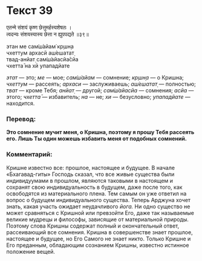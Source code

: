 # Текст 39

एतन्मे संशयं कृष्ण छेत्तुमर्हस्यशेषतः ।  
त्वदन्यः संशयस्यास्य छेत्ता न ह्युपपद्यते ॥३९॥

этан ме сам̇ш́айам̇ кр̣шн̣а  
чхеттум архасй аш́ешатат̣  
твад-анйат̣ сам̇ш́айасйа̄сйа  
чхетта̄ на хй упападйате

_этат_ — это; _ме_ — мое; _сам̇ш́айам_ — сомнение; _кр̣шн̣а_ — о Кришна; _чхеттум_ — рассеять; _архаси_ — заслуживаешь; _аш́ешатат̣_ — полностью; _тват_ — кроме Тебя; _анйат̣_ — другой; _сам̇ш́айасйа_ — сомнения; _асйа_ — этого; _чхетта̄_ — избавитель; _на_ — не; _хи_ — безусловно; _упападйате_ — находится.

### Перевод:

**Это сомнение мучит меня, о Кришна, поэтому я прошу Тебя рассеять его. Лишь Ты один можешь избавить меня от подобных сомнений.**

### Комментарий:

Кришне известно все: прошлое, настоящее и будущее. В начале «Бхагавад-гиты» Господь сказал, что все живые существа были индивидуумами в прошлом, являются таковыми в настоящем и сохранят свою индивидуальность в будущем, даже после того, как освободятся из материального плена. Тем самым он уже ответил на вопрос о будущем индивидуального существа. Теперь Арджуна хочет знать, какая участь ожидает неудачливого _йога._ Ни одно существо не может сравняться с Кришной или превзойти Его, даже так называемые великие мудрецы и философы, зависящие от материальной природы. Поэтому слова Кришны содержат полный и окончательный ответ, рассеивающий все сомнения. Кришна в совершенстве знает прошлое, настоящее и будущее, но Его Самого не знает никто. Только Кришне и Его преданным, обладающим сознанием Кришны, известно истинное положение вещей.